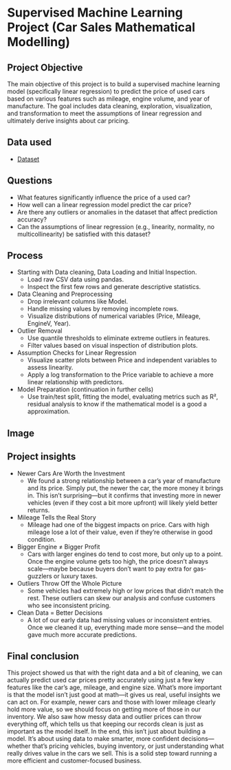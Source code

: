 # Supervised Machine Learning Project (Car Sales Mathematical Modelling)
## Project Objective
The main objective of this project is to build a supervised machine learning model (specifically linear regression) to predict the price of used cars based on various features such as mileage, engine volume, and year of manufacture. The goal includes data cleaning, exploration, visualization, and transformation to meet the assumptions of linear regression and ultimately derive insights about car pricing.

## Data used
- <a href = "https://github.com/pagonzales/Supervised_Machine_Learning_Project_Car_Sales/blob/main/dataset.csv">Dataset</a>
## Questions
- What features significantly influence the price of a used car?
- How well can a linear regression model predict the car price?
- Are there any outliers or anomalies in the dataset that affect prediction accuracy?
- Can the assumptions of linear regression (e.g., linearity, normality, no multicollinearity) be satisfied with this dataset?

## Process
- Starting with Data cleaning, Data Loading and Initial Inspection.
  - Load raw CSV data using pandas.
  - Inspect the first few rows and generate descriptive statistics.
- Data Cleaning and Preprocessing
  - Drop irrelevant columns like Model.
  - Handle missing values by removing incomplete rows.
  - Visualize distributions of numerical variables (Price, Mileage, EngineV, Year).
- Outlier Removal
  - Use quantile thresholds to eliminate extreme outliers in features.
  - Filter values based on visual inspection of distribution plots.
- Assumption Checks for Linear Regression
  - Visualize scatter plots between Price and independent variables to assess linearity.
  - Apply a log transformation to the Price variable to achieve a more linear relationship with predictors.
- Model Preparation (continuation in further cells)
   - Use train/test split, fitting the model, evaluating metrics such as R², residual analysis to know if the mathematical model is a good a approximation.
## Image

## Project insights
- Newer Cars Are Worth the Investment
  - We found a strong relationship between a car’s year of manufacture and its price. Simply put, the newer the car, the more money it brings in. This isn’t surprising—but it confirms that investing more in newer vehicles (even if they cost a bit more upfront) will likely yield better returns.
- Mileage Tells the Real Story
  - Mileage had one of the biggest impacts on price. Cars with high mileage lose a lot of their value, even if they’re otherwise in good condition.
- Bigger Engine ≠ Bigger Profit
  - Cars with larger engines do tend to cost more, but only up to a point. Once the engine volume gets too high, the price doesn’t always scale—maybe because buyers don’t want to pay extra for gas-guzzlers or luxury taxes.
- Outliers Throw Off the Whole Picture
  - Some vehicles had extremely high or low prices that didn’t match the rest. These outliers can skew our analysis and confuse customers who see inconsistent pricing.
- Clean Data = Better Decisions
  - A lot of our early data had missing values or inconsistent entries. Once we cleaned it up, everything made more sense—and the model gave much more accurate predictions.

## Final conclusion
This project showed us that with the right data and a bit of cleaning, we can actually predict used car prices pretty accurately using just a few key features like the car’s age, mileage, and engine size.
What’s more important is that the model isn’t just good at math—it gives us real, useful insights we can act on. For example, newer cars and those with lower mileage clearly hold more value, so we should focus on getting more of those in our inventory. We also saw how messy data and outlier prices can throw everything off, which tells us that keeping our records clean is just as important as the model itself.
In the end, this isn’t just about building a model. It’s about using data to make smarter, more confident decisions—whether that’s pricing vehicles, buying inventory, or just understanding what really drives value in the cars we sell. This is a solid step toward running a more efficient and customer-focused business.
